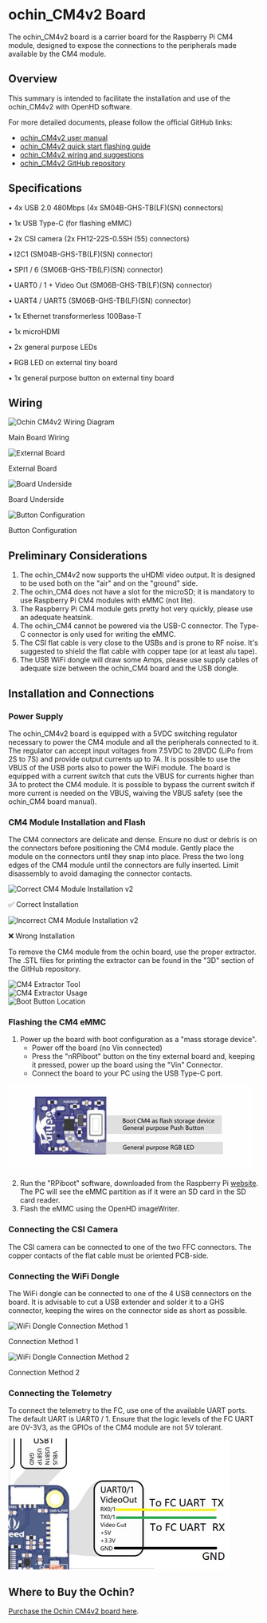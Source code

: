 # ochin_CM4v2 Board

The ochin_CM4v2 board is a carrier board for the Raspberry Pi CM4 module, designed to expose the connections to the peripherals made available by the CM4 module.

## Overview

This summary is intended to facilitate the installation and use of the ochin_CM4v2 with OpenHD software.

For more detailed documents, please follow the official GitHub links:  
* [ochin_CM4v2 user manual](https://github.com/ochin-space/ochin-CM4v2/blob/master/%C3%B6ch%C3%ACn%20CM4v2%20-%20Manual.pdf)  
* [ochin_CM4v2 quick start flashing guide](https://github.com/ochin-space/ochin-CM4v2/blob/master/%C3%B6ch%C3%ACn%20CM4v2%20-%20Quick%20Start%20Flashing%20Guide.png)  
* [ochin_CM4v2 wiring and suggestions](https://github.com/ochin-space/ochin-CM4v2/blob/master/%C3%B6ch%C3%ACn%20CM4v2%20-%20Wiring%20and%20Suggestions.pdf)  
* [ochin_CM4v2 GitHub repository](https://github.com/ochin-space/ochin-CM4v2)

## Specifications

• 4x USB 2.0 480Mbps (4x SM04B-GHS-TB(LF)(SN) connectors)

• 1x USB Type-C (for flashing eMMC)

• 2x CSI camera (2x FH12-22S-0.5SH (55) connectors)

• I2C1 (SM04B-GHS-TB(LF)(SN) connector)

• SPI1 / 6 (SM06B-GHS-TB(LF)(SN) connector)

• UART0 / 1 + Video Out (SM06B-GHS-TB(LF)(SN) connector)

• UART4 / UART5 (SM06B-GHS-TB(LF)(SN) connector)

• 1x Ethernet transformerless 100Base-T

• 1x microHDMI

• 2x general purpose LEDs

• RGB LED on external tiny board

• 1x general purpose button on external tiny board

## Wiring

<div style={{display: 'flex', gap: '15px', flexWrap: 'wrap'}}>
  <div style={{flex: '1', minWidth: '200px'}}>
    <img src="/img/assets/v2-0/Ochinv2-1.png" alt="Ochin CM4v2 Wiring Diagram" />
    <p style={{textAlign: 'center', fontSize: '0.85rem', margin: '5px 0'}}>Main Board Wiring</p>
  </div>
  <div style={{flex: '1', minWidth: '200px'}}>
    <img src="/img/assets/v2-0/Ochinv2-2.png" alt="External Board" />
    <p style={{textAlign: 'center', fontSize: '0.85rem', margin: '5px 0'}}>External Board</p>
  </div>
  <div style={{flex: '1', minWidth: '200px'}}>
    <img src="/img/assets/v2-0/Ochinv2-3.png" alt="Board Underside" />
    <p style={{textAlign: 'center', fontSize: '0.85rem', margin: '5px 0'}}>Board Underside</p>
  </div>
  <div style={{flex: '1', minWidth: '200px'}}>
    <img src="/img/assets/v2-0/Ochinv2-4.png" alt="Button Configuration" />
    <p style={{textAlign: 'center', fontSize: '0.85rem', margin: '5px 0'}}>Button Configuration</p>
  </div>
</div>

## Preliminary Considerations

1. The ochin_CM4v2 now supports the uHDMI video output. It is designed to be used both on the "air" and on the "ground" side.
2. The ochin_CM4 does not have a slot for the microSD; it is mandatory to use Raspberry Pi CM4 modules with eMMC (not lite).
3. The Raspberry Pi CM4 module gets pretty hot very quickly, please use an adequate heatsink.
4. The ochin_CM4 cannot be powered via the USB-C connector. The Type-C connector is only used for writing the eMMC.
5. The CSI flat cable is very close to the USBs and is prone to RF noise. It's suggested to shield the flat cable with copper tape (or at least alu tape).
6. The USB WiFi dongle will draw some Amps, please use supply cables of adequate size between the ochin_CM4 board and the USB dongle.

## Installation and Connections

### Power Supply

The ochin_CM4v2 board is equipped with a 5VDC switching regulator necessary to power the CM4 module and all the peripherals connected to it. The regulator can accept input voltages from 7.5VDC to 28VDC (LiPo from 2S to 7S) and provide output currents up to 7A. It is possible to use the VBUS of the USB ports also to power the WiFi module. The board is equipped with a current switch that cuts the VBUS for currents higher than 3A to protect the CM4 module. It is possible to bypass the current switch if more current is needed on the VBUS, waiving the VBUS safety (see the ochin_CM4 board manual).

### CM4 Module Installation and Flash

The CM4 connectors are delicate and dense. Ensure no dust or debris is on the connectors before positioning the CM4 module. Gently place the module on the connectors until they snap into place. Press the two long edges of the CM4 module until the connectors are fully inserted. Limit disassembly to avoid damaging the connector contacts.

<div style={{display: 'flex', gap: '20px', flexWrap: 'wrap'}}>
  <div style={{flex: '1', minWidth: '300px'}}>
    <img src="/img/assets/v2-0/Ochinv2-5.png" alt="Correct CM4 Module Installation v2" />
    <p style={{textAlign: 'center', fontSize: '0.9rem', color: 'var(--ifm-color-success)'}}>✅ Correct Installation</p>
  </div>
  <div style={{flex: '1', minWidth: '300px'}}>
    <img src="/img/assets/v2-0/Ochinv2-6.png" alt="Incorrect CM4 Module Installation v2" />
    <p style={{textAlign: 'center', fontSize: '0.9rem', color: 'var(--ifm-color-danger)'}}>❌ Wrong Installation</p>
  </div>
</div>

To remove the CM4 module from the ochin board, use the proper extractor. The .STL files for printing the extractor can be found in the "3D" section of the GitHub repository.

<div style={{display: 'flex', gap: '15px', flexWrap: 'wrap', justifyContent: 'center'}}>
  <div style={{flex: '1', minWidth: '200px', maxWidth: '250px'}}>
    <img src="/img/assets/Ochin5.png" alt="CM4 Extractor Tool" />
  </div>
  <div style={{flex: '1', minWidth: '200px', maxWidth: '250px'}}>
    <img src="/img/assets/Ochin6.png" alt="CM4 Extractor Usage" />
  </div>
  <div style={{flex: '1', minWidth: '200px', maxWidth: '250px'}}>
    <img src="/img/assets/Ochin7.png" alt="Boot Button Location" />
  </div>
</div>

### Flashing the CM4 eMMC

1. Power up the board with boot configuration as a "mass storage device".
   * Power off the board (no Vin connected)
   * Press the "nRPiboot" button on the tiny external board and, keeping it pressed, power up the board using the "Vin" Connector.
   * Connect the board to your PC using the USB Type-C port.

![board](https://raw.githubusercontent.com/OpenHD/Documentation/evo/.gitbook/assets/Ochinv2-8.png)

2. Run the "RPiboot" software, downloaded from the Raspberry Pi [website](https://github.com/raspberrypi/usbboot/raw/master/win32/rpiboot_setup.exe). The PC will see the eMMC partition as if it were an SD card in the SD card reader.
3. Flash the eMMC using the OpenHD imageWriter.

### Connecting the CSI Camera

The CSI camera can be connected to one of the two FFC connectors. The copper contacts of the flat cable must be oriented PCB-side.

### Connecting the WiFi Dongle

The WiFi dongle can be connected to one of the 4 USB connectors on the board. It is advisable to cut a USB extender and solder it to a GHS connector, keeping the wires on the connector side as short as possible.

<div style={{display: 'flex', gap: '20px', flexWrap: 'wrap'}}>
  <div style={{flex: '1', minWidth: '300px'}}>
    <img src="/img/assets/Ochin9.png" alt="WiFi Dongle Connection Method 1" />
    <p style={{textAlign: 'center', fontSize: '0.85rem', margin: '5px 0'}}>Connection Method 1</p>
  </div>
  <div style={{flex: '1', minWidth: '300px'}}>
    <img src="/img/assets/Ochin10.png" alt="WiFi Dongle Connection Method 2" />
    <p style={{textAlign: 'center', fontSize: '0.85rem', margin: '5px 0'}}>Connection Method 2</p>
  </div>
</div>

### Connecting the Telemetry

To connect the telemetry to the FC, use one of the available UART ports. The default UART is UART0 / 1. Ensure that the logic levels of the FC UART are 0V-3V3, as the GPIOs of the CM4 module are not 5V tolerant.

![telemetry](https://raw.githubusercontent.com/OpenHD/Documentation/evo/.gitbook/assets/Ochin11.png)

## Where to Buy the Ochin?

[Purchase the Ochin CM4v2 board here](https://www.seeedstudio.com/Ochin-Tiny-Carrier-Board-V2-for-Raspberry-Pi-CM4-p-5887.html).